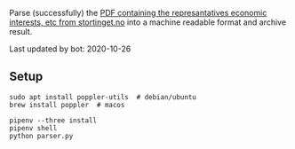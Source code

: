 Parse (successfully) the [PDF containing the represantatives economic interests, etc from stortinget.no](https://www.stortinget.no/no/Stortinget-og-demokratiet/Representantene/Okonomiske-interesser/) into a machine readable format and archive result.

Last updated by bot: 2020-10-26

## Setup
    sudo apt install poppler-utils  # debian/ubuntu
    brew install poppler  # macos

    pipenv --three install
    pipenv shell
    python parser.py
